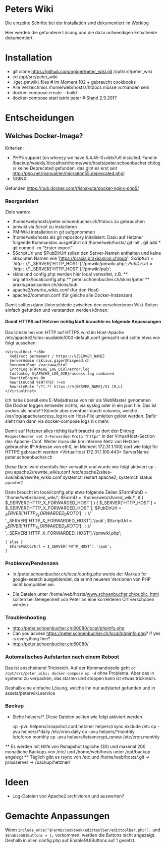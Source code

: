 # Peters Wiki

Die einzelne Schritte bei der Installation sind dokumentiert im [Worklog](work_log.md)

Hier werdeb die gefundene Lösung und die dazu notwendigen Entscheide dokumentiert.

# Installation

* git clone https://github.com/ngiger/peter_wiki.git /opt/src/peter_wiki
* cd /opt/src/peter_wiki
* ./get_pmwiki_files # Im Moment 102 + gebraucht cookbooks
* Alle Verzeichniss /home/web/hosts/<xy>/htdocs müsse vorhanden sein
* docker-compose create --build
* docker-compose start iatrix peter # Stand 2.9.2017

# Entscheidungen

## Welches Docker-Image?

Kriterien: 

* PHP5 support (on wheezy we have 5.4.45-0+deb7u9 installed. Fand in /backup/weekly.1/localhost/home/web/hosts/peter.schoenbucher.ch/logs/ keine Deprecated gefunden,
    das gibt es erst seit http://php.net/manual/en/migration55.deprecated.php)
* NGINX

Gefunden https://hub.docker.com/r/ishakuta/docker-nginx-php5/

### Reorganisiert

Ziele waren:
* /home/web/hosts/peter.schoenbucher.ch/htdocs zu gebrauchen
* pmwiki via Script zu installieren
* PM-Wiki installation in git aufgenommen
* /home/web/hosts als git repository initalisiert. Dazu auf Hetzner folgende Kommandos ausgeführt
    cd /home/web/hosts/
    git init .
    git add *
    git commit -m "Erster import"
* $ScriptUrl und $PubDirUrl sollen den Server-Namen enthalten und keine absoluten Namen wie 'https://praxis.praxisunion.ch/pub';
    $ScriptUrl = 'http://'.$_SERVER['HTTP_HOST'].'/pmwiki/pmwiki.php';
    $PubDirUrl = 'http://'.$_SERVER['HTTP_HOST'].'/pmwiki/pub';
* skins und config.php werden hier local verwaltet, z.B.
** org.iatrix/local/config.php
** peter.schoenbucher.ch/skins/peter
** praxis.praxisunion.ch/skins/sub
* apache2/rewrite_wikis.conf (für den Host)
* apache2/common.conf (für gleiche alle Docker-Instanzen)

Damit sollten dann Unterschiede zwischen den verschiedenen Wiki-Seiten einfach gefunden und verstanden werden können.

#### Damit HTTPS auf Hetzner richtig läuft brauchte es folgende Anpassungen

Das Umstellen von HTTP auf HTTPS wird im Host-Apache /etc/apache2/sites-available/000-default.conf gemacht und sollte etwa wie folgt aussehen:

    <VirtualHost *:80>
      Redirect permanent / https://%{SERVER_NAME}
      ServerAdmin niklaus.giger@hispeed.ch
      DocumentRoot /var/www/html
      ErrorLog ${APACHE_LOG_DIR}/error.log
      CustomLog ${APACHE_LOG_DIR}/access.log combined
      RewriteEngine On
      RewriteCond %{HTTPS} !=on
      RewriteRule ^/?(.*) https://%{SERVER_NAME}/$1 [R,L]
    </VirtualHost>

Ich habe überall eine E-Mailadresse von mir als WebMaster genommen    
Die Docker loggen entweder nichts, via syslog oder in ein json file. Das ist anders als heute!!! Könnte aber eventuell durch volumes,
welche /var/log/apache/access_log  in ein Host-File umleiten gelöst werden. Dafür sieht man dann via docker-compose logs nix mehr.

Damit auf Hetzner alles richtig läuft braucht es dort den Eintrag `RequestHeader set X-Forwarded-Proto "https"` in der VirtualHost-Section des Apache-Conf. Weiter muss die (im internen Netz von Hetzner gebrauchte IP-Adresse von eth0, im Moment 172.31.1.100) dort wie folgt für HTTPS gebraucht werden
    <VirtualHost 172.31.1.100:443>
      ServerName peter.schoenbucher.ch

Diese Datei wird ebenfalls hier verwaltet und wurde wie folgt aktiviert
    cp -pvu apache2/rewrite_wikis.conf /etc/apache2/sites-available/rewrite_wikis.conf
    systemctl restart apache2; systemctl status apache2
    
Dann braucht im local/config.php etwa folgende Zeilen
    $FarmPubD = '/home/web/shared_wiki/';
    $FarmD    = '/home/web/shared_wiki/';
    if ( $_SERVER['HTTP_X_FORWARDED_HOST'] ) {
      $_SERVER['HTTP_HOST'] = $_SERVER['HTTP_X_FORWARDED_HOST'];
      $PubDirUrl = $_SERVER['HTTP_X_FORWARDED_PROTO'].'://'.$_SERVER['HTTP_X_FORWARDED_HOST'].'/pub';
      $ScriptUrl = $_SERVER['HTTP_X_FORWARDED_PROTO'].'://'.$_SERVER['HTTP_X_FORWARDED_HOST'].'/pmwiki.php';

    } else {
      $FarmPubDirUrl = $_SERVER['HTTP_HOST'].'/pub';
    }

### Probleme/Pendenzen

* In /peter.schoenbucher.ch/local/config.php wurde der Markup for google-search ausgeblendet, da er mit neueren Versionen von PHP nicht kompatibel sei.

* Die Dateien unter  /home/web/hosts/www.schoenbucher.ch/public_html sollten bei Gelegenheit von Peter an eine korrekteren Ort verschoben werden

### Troubleshooting

* http://peter.schoenbucher.ch:60080/local/phpinfo.php
* Can you access https://peter.schoenbucher.ch/local/phpinfo.php? If yes is everything fine?
* http://peter.schoenbucher.ch:60080/

### Automatisches Aufstarten nach einem Reboot

Das ist anscheinend Trickreich. Auf der Kommandozeile geht `cd /opt/src/peter_wiki; docker-compose up -d` ohne Probleme.
Aber das in systemd zu verpacken, das starten und stoppen kann ist etwas trickreich.

Deshalb eine einfache Lösung, welche ihn nur aufstartet gefunden und in assets/peterwiki.service

### Backup

* Siehe helpers/*. Diese Dateien sollten wie folgt aktiviert werden

    cp -pvu helpers/rsnapshot.conf.hetzner helpers/rsync.exclude /etc
    cp -pvu helpers/*daily /etc/cron.daily
    cp -pvu helpers/*monthly /etc/cron.monthly
    cp -pvu helpers/letsencrypt_renew /etc/cron.monthly

** Es werden mit Hilfe von Rsnapshot tägliche (30) und maximal 200 monatliche Backups von /etc/ und /home/web/hosts unter /opt/backup angelegt
** Täglich gibt es rsync von /etc und /home/web/hosts/.git -> praxiserver -> /backup/hetzner/

# Ideen

* Log-Dateien von Apache2 archivieren und auswerten?

# Gemachte Anpassungen

Wenn `include_once("$FarmD/cookbook/edittoolbar/edittoolbar.php");` und `$EnableGUIButtons = 1;` vorkommen, werden die Buttons nicht angezeigt. Deshalb in allen config.php auf EnableGUIButtons auf 1 gesetzt.
